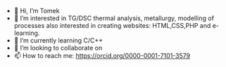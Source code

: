 - 👋 Hi, I’m Tomek
- 👀 I’m interested in TG/DSC thermal analysis, metallurgy, modelling of processes also
     interested in creating websites: HTML,CSS,PHP and e-learning.
- 🌱 I’m currently learning C/C++
- 💞️ I’m looking to collaborate on 
- 📫 How to reach me: https://orcid.org/0000-0001-7101-3579

<!---
tkargul/tkargul is a ✨ special ✨ repository because its `README.md` (this file) appears on your GitHub profile.
You can click the Preview link to take a look at your changes.
--->

